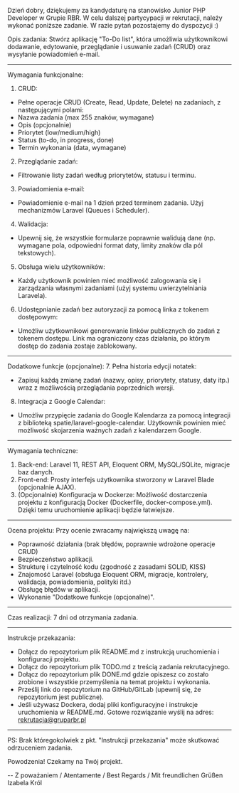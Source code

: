 Dzień dobry,
dziękujemy za kandydaturę na stanowisko Junior PHP Developer w Grupie RBR. W celu dalszej partycypacji w rekrutacji, należy wykonać poniższe zadanie. W razie pytań pozostajemy do dyspozycji :)

Opis zadania:
Stwórz aplikację "To-Do list", która umożliwia użytkownikowi dodawanie, edytowanie, przeglądanie i usuwanie zadań (CRUD) oraz wysyłanie powiadomień e-mail.

---

Wymagania funkcjonalne:

1. CRUD:

-   Pełne operacje CRUD (Create, Read, Update, Delete) na zadaniach, z następującymi polami:
-   Nazwa zadania (max 255 znaków, wymagane)
-   Opis (opcjonalnie)
-   Priorytet (low/medium/high)
-   Status (to-do, in progress, done)
-   Termin wykonania (data, wymagane)

2. Przeglądanie zadań:

-   Filtrowanie listy zadań według priorytetów, statusu i terminu.

3. Powiadomienia e-mail:

-   Powiadomienie e-mail na 1 dzień przed terminem zadania. Użyj mechanizmów Laravel (Queues i Scheduler).

4. Walidacja:

-   Upewnij się, że wszystkie formularze poprawnie walidują dane (np. wymagane pola, odpowiedni format daty, limity znaków dla pól tekstowych).

5. Obsługa wielu użytkowników:

-   Każdy użytkownik powinien mieć możliwość zalogowania się i zarządzania własnymi zadaniami (użyj systemu uwierzytelniania Laravela).

6. Udostępnianie zadań bez autoryzacji za pomocą linka z tokenem dostępowym:

-   Umożliw użytkownikowi generowanie linków publicznych do zadań z tokenem dostępu. Link ma ograniczony czas działania, po którym dostęp do zadania zostaje zablokowany.

---

Dodatkowe funkcje (opcjonalne): 7. Pełna historia edycji notatek:

-   Zapisuj każdą zmianę zadań (nazwy, opisy, priorytety, statusy, daty itp.) wraz z możliwością przeglądania poprzednich wersji.

8. Integracja z Google Calendar:

-   Umożliw przypięcie zadania do Google Kalendarza za pomocą integracji z biblioteką spatie/laravel-google-calendar. Użytkownik powinien mieć możliwość skojarzenia ważnych zadań z kalendarzem Google.

---

Wymagania techniczne:

1. Back-end:
   Laravel 11, REST API, Eloquent ORM, MySQL/SQLite, migracje baz danych.
2. Front-end:
   Prosty interfejs użytkownika stworzony w Laravel Blade (opcjonalnie AJAX).
3. (Opcjonalnie) Konfiguracja w Dockerze:
   Możliwość dostarczenia projektu z konfiguracją Docker (Dockerfile, docker-compose.yml). Dzięki temu uruchomienie aplikacji będzie łatwiejsze.

---

Ocena projektu:
Przy ocenie zwracamy największą uwagę na:

-   Poprawność działania (brak błędów, poprawnie wdrożone operacje CRUD)
-   Bezpieczeństwo aplikacji.
-   Strukturę i czytelność kodu (zgodność z zasadami SOLID, KISS)
-   Znajomość Laravel (obsługa Eloquent ORM, migracje, kontrolery, walidacja, powiadomienia, polityki itd.)
-   Obsługę błędów w aplikacji.
-   Wykonanie "Dodatkowe funkcje (opcjonalne)".

---

Czas realizacji:
7 dni od otrzymania zadania.

---

Instrukcje przekazania:

-   Dołącz do repozytorium plik README.md z instrukcją uruchomienia i konfiguracji projektu.
-   Dołącz do repozytorium plik TODO.md z treścią zadania rekrutacyjnego.
-   Dołącz do repozytorium plik DONE.md gdzie opiszesz co zostało zrobione i wszystkie przemyślenia na temat projektu i wykonania.
-   Prześlij link do repozytorium na GitHub/GitLab (upewnij się, że repozytorium jest publiczne).
-   Jeśli używasz Dockera, dodaj pliki konfiguracyjne i instrukcje uruchomienia w README.md.
    Gotowe rozwiązanie wyślij na adres: rekrutacja@gruparbr.pl

---

PS: Brak któregokolwiek z pkt. "Instrukcji przekazania" może skutkować odrzuceniem zadania.

Powodzenia! Czekamy na Twój projekt.

--
Z poważaniem / Atentamente / Best Regards / Mit freundlichen Grüßen
Izabela Król
